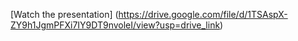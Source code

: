 [Watch the presentation] (https://drive.google.com/file/d/1TSAspX-ZY9h1JgmPFXi7IY9DT9nvoleI/view?usp=drive_link)

